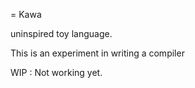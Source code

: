= Kawa

uninspired toy language.

This is an experiment in writing a compiler

WIP : Not working yet.


